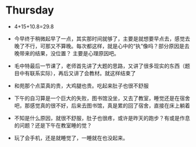 # Thursday

- 4+15+10.8=29.8

- 今早终于稍微起早了一点，其实那时间就够了，主要是就想要早点去，感觉去晚了不行，可那又不算晚。每次都这样，就是心中的“执”像吗？部分原因是去晚带来的结果，没位置？ 主要是心理原因吧。
- 毛中特最后一节课了，老师首先讲了大题的思路，又讲了很多现实的东西（题目中有联系实际），再后又讲了会教材。就这样结束了
- 和苑那个点菜真的贵，大鸡腿也贵。吃起来肚子也很不舒服
- 下午的自习算是一个巨大的失败，图书馆没坐，又去了教室，睡觉还是在宿舍吧，那感觉真的很不好，后来去图书馆，真是累的回了宿舍，直接在床上躺着
- 不知是什么原因，就很不舒服，肚子也很疼，或许是昨天的跑步？有或是作息的问题？还是下午在教室睡的觉？
- 玩了会手机，还是就睡觉了，一睡就在也没起来。
